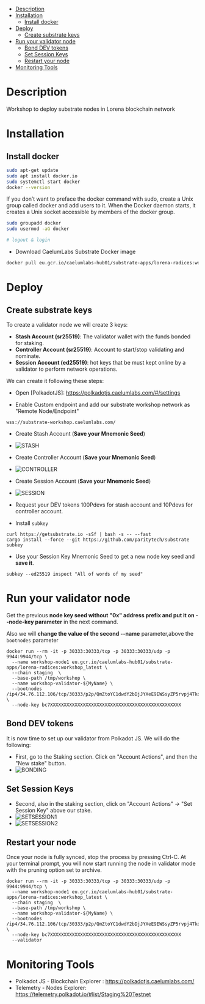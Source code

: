 - [Description](#description)
- [Installation](#installation)
  - [Install docker](#install-docker)
- [Deploy](#deploy)
  - [Create substrate keys](#create-substrate-keys)
- [Run your validator node](#run-your-validator-node)
  - [Bond DEV tokens](#bond-dev-tokens)
  - [Set Session Keys](#set-session-keys)
  - [Restart your node](#restart-your-node)
- [Monitoring Tools](#monitoring-tools)

# Description

Workshop to deploy substrate nodes in Lorena blockchain network

# Installation

## Install docker

[Documentation]: https://docs.docker.com/install
[Post Installation]: https://docs.docker.com/install/linux/linux-postinstall/

```bash
sudo apt-get update
sudo apt install docker.io
sudo systemctl start docker
docker --version
```

If you don’t want to preface the docker command with sudo, create a Unix group called docker and add users to it. When the Docker daemon starts, it creates a Unix socket accessible by members of the docker group.

```bash
sudo groupadd docker
sudo usermod -aG docker

# logout & login
```

* Download CaelumLabs Substrate Docker image

```bash
docker pull eu.gcr.io/caelumlabs-hub01/substrate-apps/lorena-radices:workshop_latest
```

# Deploy

## Create substrate keys

[Documentation]: https://wiki.polkadot.network/docs/en/learn-keys

To create a validator node we will create 3 keys:

* **Stash Account (sr25519)**: The validator wallet with the funds bonded for staking.
* **Controller Account (sr25519)**: Account to start/stop validating and nominate.
* **Session Account (ed25519)**: hot keys that be must kept online by a validator to perform network operations.

We can create it following these steps:

  - Open [PolkadotJS]: https://polkadotjs.caelumlabs.com/#/settings

  - Enable Custom endpoint and add our substrate workshop network as "Remote Node/Endpoint"

  ```
  wss://substrate-workshop.caelumlabs.com/
  ```

  - Create Stash Account (**Save your Mnemonic Seed**)
  - ![STASH](images/workshop-account-stash.png)

  - Create Controller Account (**Save your Mnemonic Seed**)
  - ![CONTROLLER](images/workshop-account-controller.png)

  - Create Session Account (**Save your Mnemonic Seed**)
  - ![SESSION](images/workshop-account-session.png)

  - Request your DEV tokens 100Pdevs for stash account and 10Pdevs for controller account.

  - Install `subkey`

  ```
  curl https://getsubstrate.io -sSf | bash -s -- --fast
  cargo install --force --git https://github.com/paritytech/substrate subkey
  ```

  - Use your Session Key Mnemonic Seed to get a new node key seed and **save it**.

  ```
  subkey --ed25519 inspect "All of words of my seed"
  ```

# Run your validator node

Get the previous **node key seed without "0x" address prefix and put it on --node-key parameter** in the next command.

Also we will **change the value of the second --name** parameter,above the `bootnodes` parameter

```
docker run --rm -it -p 30333:30333/tcp -p 30333:30333/udp -p 9944:9944/tcp \
  --name workshop-node1 eu.gcr.io/caelumlabs-hub01/substrate-apps/lorena-radices:workshop_latest \
  --chain staging  \
  --base-path /tmp/workshop \
  --name workshop-validator-${MyName} \
  --bootnodes /ip4/34.76.112.106/tcp/30333/p2p/QmZtoYC1dwdY2bDjJYXeE9EWSsyZP5rvpj4TkdyYojH48o \
  --node-key bc7XXXXXXXXXXXXXXXXXXXXXXXXXXXXXXXXXXXXXXXXXXXXXXXX
```

## Bond DEV tokens

It is now time to set up our validator from Polkadot JS. We will do the following:

- First, go to the Staking section. Click on "Account Actions", and then the "New stake" button.
- ![BONDING](images/bonding.png)

## Set Session Keys
- Second, also in the staking section, click on "Account Actions" -> "Set Session Key" above our stake.
- ![SETSESSION1](images/sessionkey1.png)
- ![SETSESSION2](images/sessionkey2.png)

## Restart your node

Once your node is fully synced, stop the process by pressing Ctrl-C. At your terminal prompt, you will now start running the node in validator mode with the pruning option set to archive.

```
docker run --rm -it -p 30333:30333/tcp -p 30333:30333/udp -p 9944:9944/tcp \
  --name workshop-node1 eu.gcr.io/caelumlabs-hub01/substrate-apps/lorena-radices:workshop_latest \
  --chain staging  \
  --base-path /tmp/workshop \
  --name workshop-validator-${MyName} \
  --bootnodes /ip4/34.76.112.106/tcp/30333/p2p/QmZtoYC1dwdY2bDjJYXeE9EWSsyZP5rvpj4TkdyYojH48o \
  --node-key bc7XXXXXXXXXXXXXXXXXXXXXXXXXXXXXXXXXXXXXXXXXXXXXXXX
  --validator
```

# Monitoring Tools

- Polkadot JS - Blockchain Explorer : https://polkadotjs.caelumlabs.com/
- Telemetry - Nodes Explorer: https://telemetry.polkadot.io/#list/Staging%20Testnet
